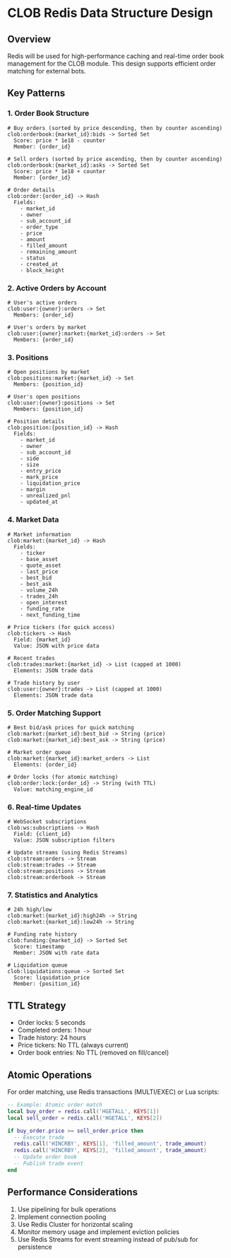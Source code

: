 # CLOB Redis Data Structure Design

## Overview
Redis will be used for high-performance caching and real-time order book management for the CLOB module. This design supports efficient order matching for external bots.

## Key Patterns

### 1. Order Book Structure
```
# Buy orders (sorted by price descending, then by counter ascending)
clob:orderbook:{market_id}:bids -> Sorted Set
  Score: price * 1e18 - counter
  Member: {order_id}

# Sell orders (sorted by price ascending, then by counter ascending)  
clob:orderbook:{market_id}:asks -> Sorted Set
  Score: price * 1e18 + counter
  Member: {order_id}

# Order details
clob:order:{order_id} -> Hash
  Fields:
    - market_id
    - owner
    - sub_account_id
    - order_type
    - price
    - amount
    - filled_amount
    - remaining_amount
    - status
    - created_at
    - block_height
```

### 2. Active Orders by Account
```
# User's active orders
clob:user:{owner}:orders -> Set
  Members: {order_id}

# User's orders by market
clob:user:{owner}:market:{market_id}:orders -> Set
  Members: {order_id}
```

### 3. Positions
```
# Open positions by market
clob:positions:market:{market_id} -> Set
  Members: {position_id}

# User's open positions
clob:user:{owner}:positions -> Set
  Members: {position_id}

# Position details
clob:position:{position_id} -> Hash
  Fields:
    - market_id
    - owner
    - sub_account_id
    - side
    - size
    - entry_price
    - mark_price
    - liquidation_price
    - margin
    - unrealized_pnl
    - updated_at
```

### 4. Market Data
```
# Market information
clob:market:{market_id} -> Hash
  Fields:
    - ticker
    - base_asset
    - quote_asset
    - last_price
    - best_bid
    - best_ask
    - volume_24h
    - trades_24h
    - open_interest
    - funding_rate
    - next_funding_time

# Price tickers (for quick access)
clob:tickers -> Hash
  Field: {market_id}
  Value: JSON with price data

# Recent trades
clob:trades:market:{market_id} -> List (capped at 1000)
  Elements: JSON trade data

# Trade history by user
clob:user:{owner}:trades -> List (capped at 1000)
  Elements: JSON trade data
```

### 5. Order Matching Support
```
# Best bid/ask prices for quick matching
clob:market:{market_id}:best_bid -> String (price)
clob:market:{market_id}:best_ask -> String (price)

# Market order queue
clob:market:{market_id}:market_orders -> List
  Elements: {order_id}

# Order locks (for atomic matching)
clob:order:lock:{order_id} -> String (with TTL)
  Value: matching_engine_id
```

### 6. Real-time Updates
```
# WebSocket subscriptions
clob:ws:subscriptions -> Hash
  Field: {client_id}
  Value: JSON subscription filters

# Update streams (using Redis Streams)
clob:stream:orders -> Stream
clob:stream:trades -> Stream
clob:stream:positions -> Stream
clob:stream:orderbook -> Stream
```

### 7. Statistics and Analytics
```
# 24h high/low
clob:market:{market_id}:high24h -> String
clob:market:{market_id}:low24h -> String

# Funding rate history
clob:funding:{market_id} -> Sorted Set
  Score: timestamp
  Member: JSON with rate data

# Liquidation queue
clob:liquidations:queue -> Sorted Set
  Score: liquidation_price
  Member: {position_id}
```

## TTL Strategy

- Order locks: 5 seconds
- Completed orders: 1 hour
- Trade history: 24 hours
- Price tickers: No TTL (always current)
- Order book entries: No TTL (removed on fill/cancel)

## Atomic Operations

For order matching, use Redis transactions (MULTI/EXEC) or Lua scripts:

```lua
-- Example: Atomic order match
local buy_order = redis.call('HGETALL', KEYS[1])
local sell_order = redis.call('HGETALL', KEYS[2])

if buy_order.price >= sell_order.price then
  -- Execute trade
  redis.call('HINCRBY', KEYS[1], 'filled_amount', trade_amount)
  redis.call('HINCRBY', KEYS[2], 'filled_amount', trade_amount)
  -- Update order book
  -- Publish trade event
end
```

## Performance Considerations

1. Use pipelining for bulk operations
2. Implement connection pooling
3. Use Redis Cluster for horizontal scaling
4. Monitor memory usage and implement eviction policies
5. Use Redis Streams for event streaming instead of pub/sub for persistence